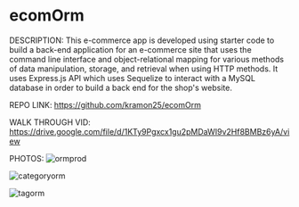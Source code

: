 # ecomOrm

DESCRIPTION: This e-commerce app is developed using starter code to build a back-end application for an e-commerce site that uses the command line interface and object-relational mapping for various methods of data manipulation, storage, and retrieval when using HTTP methods. It uses Express.js API which uses Sequelize to interact with a MySQL database in order to build a back end for the shop's website.

REPO LINK: https://github.com/kramon25/ecomOrm


WALK THROUGH VID: https://drive.google.com/file/d/1KTy9Pgxcx1gu2pMDaWI9v2Hf8BMBz6yA/view

PHOTOS: 
![ormprod](https://github.com/kramon25/ecomOrm/assets/133789904/280b0e42-4714-4b11-a0cd-d915db68457d)


![categoryorm](https://github.com/kramon25/ecomOrm/assets/133789904/46478009-e01b-42f9-9ff4-d5cfdf0aef33)


![tagorm](https://github.com/kramon25/ecomOrm/assets/133789904/a7bfe083-33d2-4ce3-b116-9d04e7891794)
